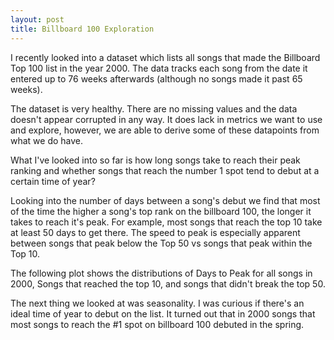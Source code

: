 ```yaml
---
layout: post
title: Billboard 100 Exploration
---
```

I recently looked into a dataset which lists all songs that made the Billboard Top 100 list in the year 2000.  The data
tracks each song from the date it entered up to 76 weeks afterwards (although no songs made it past 65 weeks).

The dataset is very healthy.  There are no missing values and the data doesn't appear corrupted in any way.  It does lack in metrics we want to use and explore, however, we are able to derive some of these datapoints from what we do have.

What I've looked into so far is how long songs take to reach their peak ranking and whether songs that reach the number 1 spot tend to debut at a certain time of year?

Looking into the number of days between a song's debut we find that most of the time the higher a song's top rank on the billboard 100, the longer it takes to reach it's peak.  For example, most songs that reach the top 10 take at least 50 days to get there. The speed to peak is especially apparent between songs that peak below the Top 50 vs songs that peak within the Top 10.

The following plot shows the distributions of Days to Peak for all songs in 2000, Songs that reached the top 10, and songs that didn't break the top 50.
<Need to get chart in here>


The next thing we looked at was seasonality.  I was curious if there's an ideal time of year to debut on the list.  It turned out that in 2000 songs that most songs to reach the #1 spot on billboard 100 debuted in the spring.

<Need to get charts in here>

